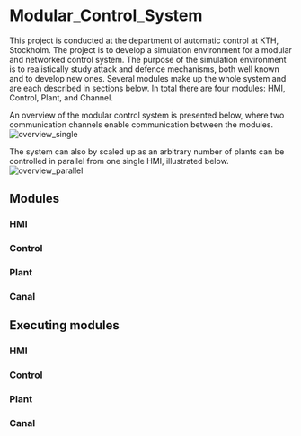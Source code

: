 # Modular_Control_System
This project is conducted at the department of automatic control at KTH, Stockholm. The project is to develop a simulation environment for a modular and networked control system. The purpose of the simulation environment is to realistically study attack and defence mechanisms, both well known and to develop new ones. Several modules make up the whole system and are each described in sections below. In total there are four modules: HMI, Control, Plant, and Channel.

An overview of the modular control system is presented below, where two communication channels enable communication between the modules. 
![overview_single](https://user-images.githubusercontent.com/25713113/52146563-61265d00-2664-11e9-82ae-dfa381d4701c.png)

The system can also by scaled up as an arbitrary number of plants can be controlled in parallel from one single HMI, illustrated below.
![overview_parallel](https://user-images.githubusercontent.com/25713113/52146560-61265d00-2664-11e9-9ac2-a5fe33445829.png)

## Modules
### HMI
### Control
### Plant
### Canal

## Executing modules
### HMI
### Control
### Plant
### Canal
